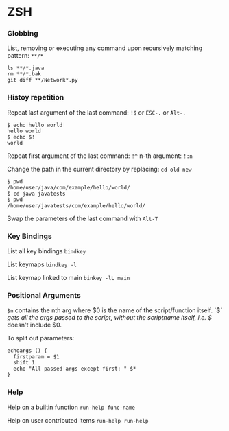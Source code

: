 ZSH
===

### Globbing

List, removing or executing any command upon recursively matching pattern: `**/*`

```
ls **/*.java
rm **/*.bak
git diff **/Network*.py
```

### Histoy repetition

Repeat last argument of the last command: `!$` or `ESC-.` or `Alt-.`

```
$ echo hello world
hello world
$ echo $!
world
```

Repeat first argument of the last command: `!^`
n-th argument: `!:n`


Change the path in the current directory by replacing: `cd old new`

```
$ pwd
/home/user/java/com/example/hello/world/
$ cd java javatests
$ pwd
/home/user/javatests/com/example/hello/world/
```

Swap the parameters of the last command with `Alt-T`

### Key Bindings

List all key bindings `bindkey`

List keymaps `bindkey -l`

List keymap linked to main `binkey -lL main`

### Positional Arguments

`$n` contains the nth arg where $0 is the name of the script/function itself. `$*` gets all the args passed to the script, without the scriptname itself, i.e. $* doesn't include $0. 

To split out parameters:

```
echoargs () {
  firstparam = $1
  shift 1
  echo "All passed args except first: " $*
}
```

### Help

Help on a builtin function `run-help func-name`

Help on user contributed items `run-help run-help`
